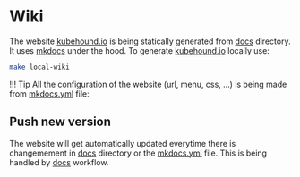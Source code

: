 # Wiki

The website [kubehound.io](https://kubehound.io) is being statically generated from [docs](https://github.com/DataDog/KubeHound/tree/main/docs) directory. It uses [mkdocs]() under the hood. To generate [kubehound.io](https://kubehound.io) locally use:

```bash
make local-wiki
```

!!! Tip 
    All the configuration of the website (url, menu, css, ...) is being made from [mkdocs.yml](https://github.com/DataDog/KubeHound/blob/main/mkdocs.yml) file:


## Push new version

The website will get automatically updated everytime there is changemement in [docs](https://github.com/DataDog/KubeHound/tree/main/docs) directory or the [mkdocs.yml](https://github.com/DataDog/KubeHound/blob/main/mkdocs.yml) file. This is being handled by [docs](https://github.com/DataDog/KubeHound/blob/main/.github/workflows/docs.yml) workflow.